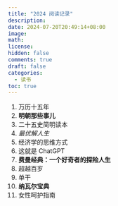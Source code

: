 ```yaml
---
title: "2024 阅读记录"
description:
date: 2024-07-20T20:49:14+08:00
image:
math:
license:
hidden: false
comments: true
draft: false
categories:
  - 读书
toc: true
---
```


1. 万历十五年
2. **明朝那些事儿**
3. 二十五史简明读本
4. _最优解人生_
5. 经济学的思维方式
6. 这就是 ChatGPT
7. **费曼经典：一个好奇者的探险人生**
8. 超越百岁
9. 单干
10. **纳瓦尔宝典**
11. 女性呵护指南
